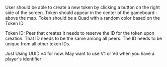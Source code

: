 User should be able to create a new token by clicking a button on the right side of the screen.
Token should appear in the center of the gameboard - above the map.
Token should be a Quad with a random color based on the Token ID.

Token ID:
Peer that creates it needs to reserve the ID for the token upon creation.
That ID needs to be the same among all peers.
The ID needs to be unique from all other token IDs.

Just Using UUID v4 for now. May want to use V1 or V6 when you have a player's identifier